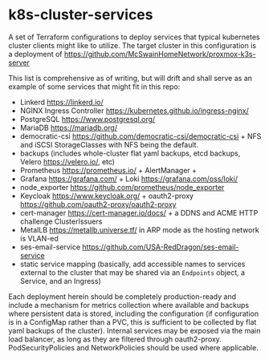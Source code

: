 # k8s-cluster-services

A set of Terraform configurations to deploy services that typical kubernetes cluster clients might like to utilize. The target cluster in this configuration is a deployment of <https://github.com/McSwainHomeNetwork/proxmox-k3s-server>

This list is comprehensive as of writing, but will drift and shall serve as an example of some services that might fit in this repo:
- Linkerd <https://linkerd.io/>
- NGINX Ingress Controller <https://kubernetes.github.io/ingress-nginx/>
- PostgreSQL <https://www.postgresql.org/>
- MariaDB <https://mariadb.org/>
- democratic-csi <https://github.com/democratic-csi/democratic-csi> + NFS and iSCSI StorageClasses with NFS being the default.
- backups (includes whole-cluster flat yaml backups, etcd backups, Velero <https://velero.io/>, etc)
- Prometheus <https://prometheus.io/> + AlertManager + 
- Grafana <https://grafana.com/> + Loki <https://grafana.com/oss/loki/>
- node_exporter <https://github.com/prometheus/node_exporter>
- Keycloak <https://www.keycloak.org/> + oauth2-proxy <https://github.com/oauth2-proxy/oauth2-proxy>
- cert-manager <https://cert-manager.io/docs/> + a DDNS and ACME HTTP challenge ClusterIssuers
- MetalLB <https://metallb.universe.tf/> in ARP mode as the hosting network is VLAN-ed
- ses-email-service <https://github.com/USA-RedDragon/ses-email-service>
- static service mapping (basically, add accessible names to services external to the cluster that may be shared via an `Endpoints` object, a Service, and an Ingress)

Each deployment herein should be completely production-ready and include a mechanism for metrics collection where available and backups where persistent data is stored, including the configuration (if configuration is in a ConfigMap rather than a PVC, this is sufficient to be collected by flat yaml backups of the cluster). Internal services may be exposed via the main load balancer, as long as they are filtered through oauth2-proxy. PodSecurityPolicies and NetworkPolicies should be used where applicable.
